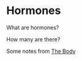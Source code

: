 # Hormones

What are hormones?

How many are there?

Some notes from [The Body](https://www.amazon.com/Body-Guide-Occupants-Bill-Bryson/dp/0385539304)


